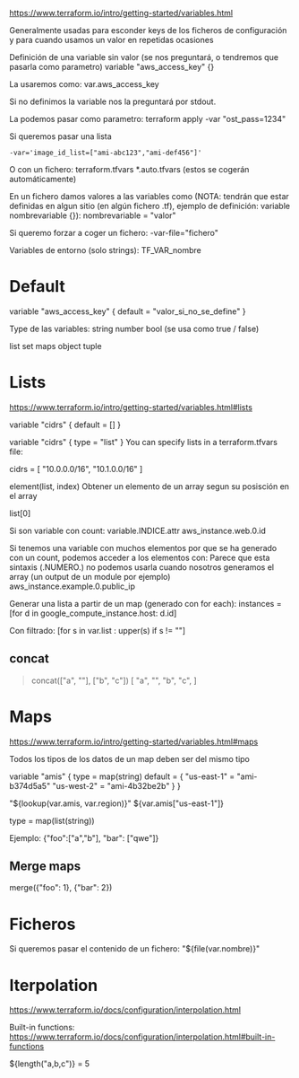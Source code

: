 <https://www.terraform.io/intro/getting-started/variables.html>

Generalmente usadas para esconder keys de los ficheros de configuración y para cuando usamos un valor en repetidas ocasiones

Definición de una variable sin valor (se nos preguntará, o tendremos que pasarla como parametro)
variable "aws_access_key" {}

La usaremos como:
var.aws_access_key

Si no definimos la variable nos la preguntará por stdout.

La podemos pasar como parametro:
terraform apply -var "ost_pass=1234"

Si queremos pasar una lista

```
-var='image_id_list=["ami-abc123","ami-def456"]'
```

O con un fichero:
terraform.tfvars \*.auto.tfvars (estos se cogerán automáticamente)

En un fichero damos valores a las variables como (NOTA: tendrán que estar definidas en algun sitio (en algún fichero .tf), ejemplo de definición: variable nombrevariable {}):
nombrevariable = "valor"

Si queremo forzar a coger un fichero:
-var-file="fichero"

Variables de entorno (solo strings):
TF_VAR_nombre

# Default

variable "aws_access_key" {
default = "valor_si_no_se_define"
}

Type de las variables:
string
number
bool (se usa como true / false)

list
set
maps
object
tuple

# Lists

<https://www.terraform.io/intro/getting-started/variables.html#lists>

variable "cidrs" { default = [] }

variable "cidrs" { type = "list" }
You can specify lists in a terraform.tfvars file:

cidrs = [ "10.0.0.0/16", "10.1.0.0/16" ]

element(list, index)
Obtener un elemento de un array segun su posisción en el array

list[0]

Si son variable con count:
variable.INDICE.attr
aws_instance.web.0.id

Si tenemos una variable con muchos elementos por que se ha generado con un count, podemos acceder a los elementos con:
Parece que esta sintaxis (.NUMERO.) no podemos usarla cuando nosotros generamos el array (un output de un module por ejemplo)
aws_instance.example.0.public_ip

Generar una lista a partir de un map (generado con for each):
instances = [for d in google_compute_instance.host: d.id]

Con filtrado:
[for s in var.list : upper(s) if s != ""]

## concat

> concat(["a", ""], ["b", "c"])
> [ "a", "", "b", "c", ]

# Maps

<https://www.terraform.io/intro/getting-started/variables.html#maps>

Todos los tipos de los datos de un map deben ser del mismo tipo

variable "amis" {
type = map(string)
default = {
"us-east-1" = "ami-b374d5a5"
"us-west-2" = "ami-4b32be2b"
}
}

"${lookup(var.amis, var.region)}"
${var.amis["us-east-1"]}

type = map(list(string))

Ejemplo:
{"foo":["a","b"], "bar": ["qwe"]}

## Merge maps

merge({"foo": 1}, {"bar": 2})

# Ficheros

Si queremos pasar el contenido de un fichero:
"${file(var.nombre)}"

# Iterpolation

<https://www.terraform.io/docs/configuration/interpolation.html>

Built-in functions: <https://www.terraform.io/docs/configuration/interpolation.html#built-in-functions>

${length("a,b,c")} = 5

